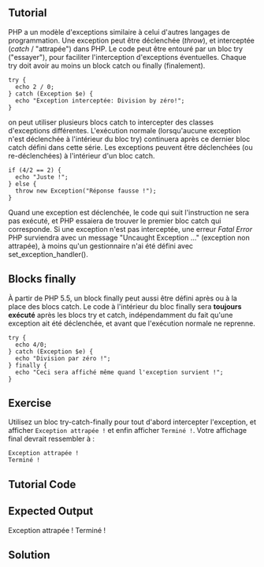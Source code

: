 Tutorial
--------
PHP a un modèle d'exceptions similaire à celui d'autres langages de programmation.
Une exception peut être déclenchée (*throw*), et interceptée (*catch* / "attrapée") dans PHP.
Le code peut être entouré par un bloc try ("essayer"), pour faciliter l'interception d'exceptions éventuelles.
Chaque try doit avoir au moins un block catch ou finally (finalement).

    try {
      echo 2 / 0;
    } catch (Exception $e) {
      echo "Exception interceptée: Division by zéro!";
    }

on peut utiliser plusieurs blocs catch to intercepter des classes d'exceptions différentes.
L'exécution normale (lorsqu'aucune exception n'est déclenchée à l'intérieur du bloc try) continuera après
ce dernier bloc catch défini dans cette série. Les exceptions peuvent être déclenchées (ou re-déclenchées) à l'intérieur d'un bloc catch.

    if (4/2 == 2) {
      echo "Juste !";
    } else {
      throw new Exception("Réponse fausse !");
    }

Quand une exception est déclenchée, le code qui suit l'instruction ne sera pas exécuté,
et PHP essaiera de trouver le premier bloc catch qui corresponde. Si une exception n'est pas interceptée,
une erreur *Fatal Error* PHP surviendra avec un message "Uncaught Exception ..." (exception non attrapée),
à moins qu'un gestionnaire n'ai été défini avec set_exception_handler().

## Blocks finally

À partir de PHP 5.5, un block finally peut aussi être défini après ou à la place des blocs catch.
Le code à l'intérieur du bloc finally sera **toujours exécuté** après les blocs try et catch,
indépendamment du fait qu'une exception ait été déclenchée, et avant que l'exécution normale ne reprenne.

    try {
      echo 4/0;
    } catch (Exception $e) {
      echo "Division par zéro !";
    } finally {
      echo "Ceci sera affiché même quand l'exception survient !";
    }


Exercise
--------
Utilisez un bloc try-catch-finally pour tout d'abord intercepter l'exception, et afficher `Exception attrapée !` et enfin afficher `Terminé !`.
Votre affichage final devrait ressembler à :
```
Exception attrapée !
Terminé !
```

Tutorial Code
-------------

<?php
# Cette fonction déclenchera une exception !
function throw_exception() {
  throw new Exception("Exception !");
}

# Encadrez cette instruction par un bloc try-catch-finally !
throw_exception();
?>


Expected Output
---------------
Exception attrapée !
Terminé !

Solution
--------
<?php
# Cette fonction déclenchera une exception !
function throw_exception() {
  throw new Exception("Exception !");
}

# Encadrez cette instruction par un bloc try-catch-finally !
try {
  throw_exception();
} catch (Exception $e) {
  echo "Exception attrapée !\n";
} finally {
  echo "Terminé !";
}
?>
